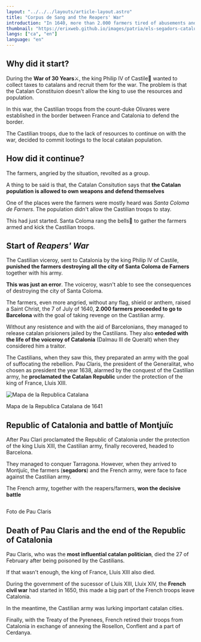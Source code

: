 ```yaml
---
layout: "../../../layouts/article-layout.astro"
title: "Corpus de Sang and the Reapers' War"
introduction: "In 1640, more than 2.000 farmers tired of abusements and lootings by Castilians to the local catalan population, went to Barcelona with the goal of making their voices be heard🗡️."
thumbnail: "https://erixweb.github.io/images/patria/els-segadors-catalunya.webp"
langs: ["ca", "en"]
language: "en"
---
```


## Why did it start?

During the **War of 30 Years**⚔️, the king Philip IV of Castile👑 wanted to collect taxes to catalans and recruit them for the war. The problem is that the Catalan Constituion doesn't allow the king to use the resources and population.

In this war, the Castilian troops from the count-duke Olivares were established in the border between France and Catalonia to defend the border.

The Castilian troops, due to the lack of resources to continue on with the war, decided to commit lootings to the local catalan population.

## How did it continue?

The farmers, angried by the situation, revolted as a group.

A thing to be said is that, the Catalan Consitution says that **the Catalan population is allowed to own weapons and defend themselves**

One of the places were the farmers were mostly heard was _Santa Coloma de Farners_. The population didn't allow the Castilian troops to stay.

This had just started. Santa Coloma rang the bells🔔 to gather the farmers armed and kick the Castilian troops.

## Start of _Reapers' War_

The Castilian viceroy, sent to Catalonia by the king Philip IV of Castile, **punished the farmers destroying all the city of Santa Coloma de Farners** together with his army.

**This was just an error**. The voiceroy, wasn't able to see the consequences of destroying the city of Santa Coloma.

The farmers, even more angried, without any flag, shield or anthem, raised a Saint Christ, the 7 of July of 1640, **2.000 farmers proceeded to go to Barcelona** with the goal of taking revenge on the Castilian army.

Without any resistence and with the aid of Barcelonians, they managed to release catalan prisioners jailed by the Castilians. They also **enteded with the life of the voiceroy of Catalonia** (Dalmau III de Queralt) when they considered him a traitor.

The Castilians, when they saw this, they preparated an army with the goal of suffocating the rebellion. Pau Claris, the president of the Generalitat, who chosen as president the year 1638, alarmed by the conquest of the Castilian army, he **proclamated the Catalan Republic** under the protection of the king of France, Lluis XIII.

<div class="w-fit">
    <img data-src="https://erixweb.github.io/images/patria/republica_catalana.webp" alt="Mapa de la Republica Catalana" class="h-[300px]" style="aspect-ratio: 199/100" />
    <p class="text-gray-500">
        Mapa de la Republica Catalana de 1641
    </p>
</div>

## Republic of Catalonia and battle of Montjuïc

After Pau Clari proclamated the Republic of Catalonia under the protection of the king Lluis XIII, the Castilian army, finally recovered, headed to Barcelona.

They managed to conquer Tarragona. However, when they arrived to Montjuïc, the farmers (**segadors**) and the French army, were face to face against the Castilian army.

The French army, together with the reapers/farmers, **won the decisive battle**

<div class="w-fit">
    <img data-src="https://erixweb.github.io/images/patria/pau_claris_photo.webp" class="h-[200px]" style="aspect-ratio: 77/100" />
    <p class="text-gray-500">
        Foto de Pau Claris
    </p>
</div>

## Death of Pau Claris and the end of the Republic of Catalonia

Pau Claris, who was the **most influential catalan politician**, died the 27 of February after being poisoned by the Castilians.

If that wasn't enough, the king of France, Lluis XIII also died.

During the government of the sucessor of Lluis XIII, Lluix XIV, the **French civil war** had started in 1650, this made a big part of the French troops leave Catalonia.

In the meantime, the Castilian army was lurking important catalan cities.

Finally, with the Treaty of the Pyrenees, French retired their troops from Catalonia in exchange of annexing the Rosellon, Conflent and a part of Cerdanya.

